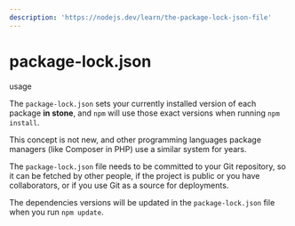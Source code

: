 ```yaml
---
description: 'https://nodejs.dev/learn/the-package-lock-json-file'
---
```


# package-lock.json

usage



The `package-lock.json` sets your currently installed version of each package **in stone**, and `npm` will use those exact versions when running `npm install`.

This concept is not new, and other programming languages package managers \(like Composer in PHP\) use a similar system for years.

The `package-lock.json` file needs to be committed to your Git repository, so it can be fetched by other people, if the project is public or you have collaborators, or if you use Git as a source for deployments.

The dependencies versions will be updated in the `package-lock.json` file when you run `npm update`.

###  <a id="an-example"></a>

